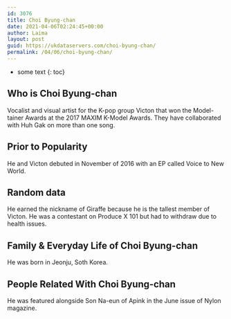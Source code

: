 ```yaml
---
id: 3076
title: Choi Byung-chan
date: 2021-04-06T02:24:45+00:00
author: Laima
layout: post
guid: https://ukdataservers.com/choi-byung-chan/
permalink: /04/06/choi-byung-chan/
---
```


* some text
{: toc}


## Who is Choi Byung-chan
                  
                  
                  
Vocalist and visual artist for the K-pop group Victon that won the Model-tainer Awards at the 2017 MAXIM K-Model Awards. They have collaborated with Huh Gak on more than one song.
                  
              
            
              
            
                
                
                
## Prior to Popularity
                  
                  
                  
He and Victon debuted in November of 2016 with an EP called Voice to New World.
                  
              
            
              
            
                
                
                
## Random data
                  
                  
                  
He earned the nickname of Giraffe because he is the tallest member of Victon. He was a contestant on Produce X 101 but had to withdraw due to health issues.
                  
              
            
              
            
                
                
                
## Family & Everyday Life of Choi Byung-chan
                  
                  
                  
He was born in Jeonju, Soth Korea.
                  
              
            
              
            
                
                
                
## People Related With Choi Byung-chan
                  
                  
                  
He was featured alongside Son Na-eun of Apink in the June issue of Nylon magazine. 
                  
              
            
              
            
                
              
            
              
              
            
            
              
            
          
          
          